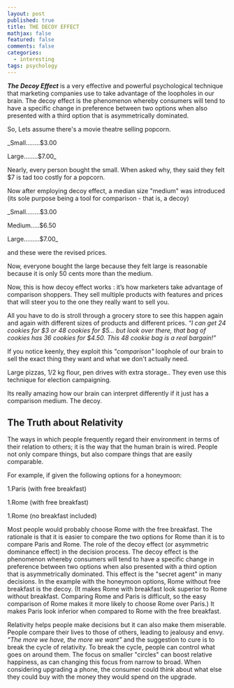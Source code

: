 ```yaml
---
layout: post
published: true
title: THE DECOY EFFECT
mathjax: false
featured: false
comments: false
categories: 
  - interesting
tags: psychology
---
```


_**The Decoy Effect**_ is a very effective and powerful psychological technique that marketing companies use to take advantage of the loopholes in our brain. The decoy effect is the phenomenon whereby consumers will tend to have a specific change in preference between two options when also presented with a third option that is asymmetrically dominated.

So, Lets assume there's a movie theatre selling popcorn.

_Small........$3.00

Large........$7.00_

Nearly, every person bought the small. When asked why, they said they felt $7 is tad too costly for a popcorn. 

Now after employing decoy effect, a median size "medium" was introduced (its sole purpose being a tool for comparison - that is, a decoy)

_Small........$3.00

Medium.....$6.50

Large.........$7.00_

and these were the revised prices.

Now, everyone bought the large because they felt large is reasonable because it is only 50 cents more than the medium. 

Now, this is how decoy effect works : it’s how marketers take advantage of comparison shoppers. They sell multiple products with features and prices that will steer you to the one they really want to sell you.

All you have to do is stroll through a grocery store to see this happen again and again with different sizes of products and different prices. _“I can get 24 cookies for $3 or 48 cookies for $5… but look over there, that bag of cookies has 36 cookies for $4.50. This 48 cookie bag is a real bargain!”_

If you notice keenly, they exploit this _"comparison"_ loophole of our brain to sell the exact thing they want and what we don't actually need.

Large pizzas, 1/2 kg flour, pen drives with extra storage.. They even use this technique for election campaigning. 

Its really amazing how our brain can interpret differently if it just has a comparison medium. The decoy.

## **The Truth about Relativity**

The ways in which people frequently regard their environment in terms of their relation to others; it is the way that the human brain is wired. People not only compare things, but also compare things that are easily comparable. 

For example, if given the following options for a honeymoon:

1.Paris (with free breakfast)

1.Rome (with free breakfast)

1.Rome (no breakfast included)

Most people would probably choose Rome with the free breakfast. The rationale is that it is easier to compare the two options for Rome than it is to compare Paris and Rome. The role of the decoy effect (or asymmetric dominance effect) in the decision process. The decoy effect is the phenomenon whereby consumers will tend to have a specific change in preference between two options when also presented with a third option that is asymmetrically dominated. This effect is the "secret agent" in many decisions. In the example with the honeymoon options, Rome without free breakfast is the decoy. (It makes Rome with breakfast look superior to Rome without breakfast. Comparing Rome and Paris is difficult, so the easy comparison of Rome makes it more likely to choose Rome over Paris.) It makes Paris look inferior when compared to Rome with the free breakfast. 

Relativity helps people make decisions but it can also make them miserable. People compare their lives to those of others, leading to jealousy and envy. _“The more we have, the more we want”_  and the suggestion to cure is to break the cycle of relativity. To break the cycle, people can control what goes on around them. The focus on smaller "circles" can boost relative happiness, as can changing this focus from narrow to broad. When considering upgrading a phone, the consumer could think about what else they could buy with the money they would spend on the upgrade.
